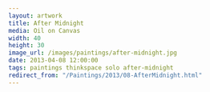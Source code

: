 ```yaml
---
layout: artwork
title: After Midnight
media: Oil on Canvas
width: 40
height: 30
image_url: /images/paintings/after-midnight.jpg
date: 2013-04-08 12:00:00
tags: paintings thinkspace solo after-midnight
redirect_from: "/Paintings/2013/08-AfterMidnight.html"
---
```

